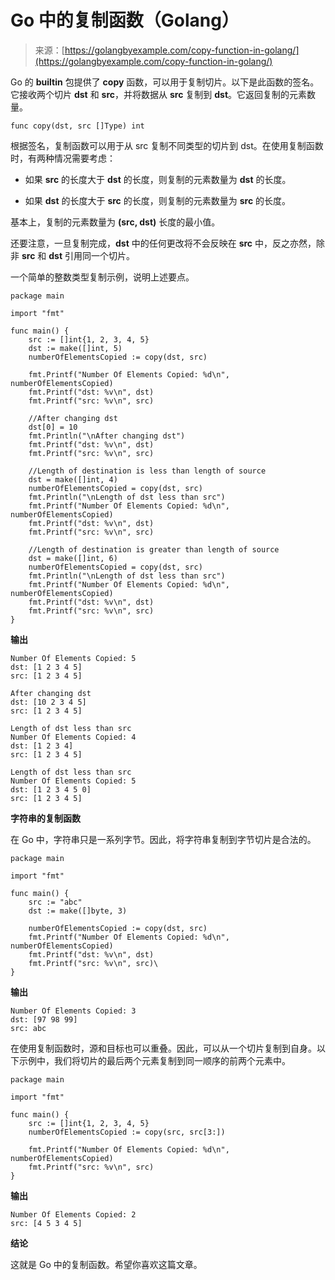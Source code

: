<!--yml

类别：未分类

日期：2024-10-13 06:18:40

-->

# Go 中的复制函数（Golang）

> 来源：[https://golangbyexample.com/copy-function-in-golang/](https://golangbyexample.com/copy-function-in-golang/)

Go 的 **builtin** 包提供了 **copy** 函数，可以用于复制切片。以下是此函数的签名。它接收两个切片 **dst** 和 **src**，并将数据从 **src** 复制到 **dst**。它返回复制的元素数量。

```
func copy(dst, src []Type) int
```

根据签名，复制函数可以用于从 src 复制不同类型的切片到 dst。在使用复制函数时，有两种情况需要考虑：

+   如果 **src** 的长度大于 **dst** 的长度，则复制的元素数量为 **dst** 的长度。

+   如果 **dst** 的长度大于 **src** 的长度，则复制的元素数量为 **src** 的长度。

基本上，复制的元素数量为 **(src, dst)** 长度的最小值。

还要注意，一旦复制完成，**dst** 中的任何更改将不会反映在 **src** 中，反之亦然，除非 **src** 和 **dst** 引用同一个切片。

一个简单的整数类型复制示例，说明上述要点。

```
package main

import "fmt"

func main() {
    src := []int{1, 2, 3, 4, 5}
    dst := make([]int, 5)
    numberOfElementsCopied := copy(dst, src)

    fmt.Printf("Number Of Elements Copied: %d\n", numberOfElementsCopied)
    fmt.Printf("dst: %v\n", dst)
    fmt.Printf("src: %v\n", src)

    //After changing dst
    dst[0] = 10
    fmt.Println("\nAfter changing dst")
    fmt.Printf("dst: %v\n", dst)
    fmt.Printf("src: %v\n", src)

    //Length of destination is less than length of source
    dst = make([]int, 4)
    numberOfElementsCopied = copy(dst, src)
    fmt.Println("\nLength of dst less than src")
    fmt.Printf("Number Of Elements Copied: %d\n", numberOfElementsCopied)
    fmt.Printf("dst: %v\n", dst)
    fmt.Printf("src: %v\n", src)

    //Length of destination is greater than length of source
    dst = make([]int, 6)
    numberOfElementsCopied = copy(dst, src)
    fmt.Println("\nLength of dst less than src")
    fmt.Printf("Number Of Elements Copied: %d\n", numberOfElementsCopied)
    fmt.Printf("dst: %v\n", dst)
    fmt.Printf("src: %v\n", src)
}
```

**输出**

```
Number Of Elements Copied: 5
dst: [1 2 3 4 5]
src: [1 2 3 4 5]

After changing dst
dst: [10 2 3 4 5]
src: [1 2 3 4 5]

Length of dst less than src
Number Of Elements Copied: 4
dst: [1 2 3 4]
src: [1 2 3 4 5]

Length of dst less than src
Number Of Elements Copied: 5
dst: [1 2 3 4 5 0]
src: [1 2 3 4 5]
```

**字符串的复制函数**

在 Go 中，字符串只是一系列字节。因此，将字符串复制到字节切片是合法的。

```
package main

import "fmt"

func main() {
    src := "abc"
    dst := make([]byte, 3)

    numberOfElementsCopied := copy(dst, src)
    fmt.Printf("Number Of Elements Copied: %d\n", numberOfElementsCopied)
    fmt.Printf("dst: %v\n", dst)
    fmt.Printf("src: %v\n", src)\
}
```

**输出**

```
Number Of Elements Copied: 3
dst: [97 98 99]
src: abc
```

在使用复制函数时，源和目标也可以重叠。因此，可以从一个切片复制到自身。以下示例中，我们将切片的最后两个元素复制到同一顺序的前两个元素中。

```
package main

import "fmt"

func main() {
    src := []int{1, 2, 3, 4, 5}
    numberOfElementsCopied := copy(src, src[3:])

    fmt.Printf("Number Of Elements Copied: %d\n", numberOfElementsCopied)
    fmt.Printf("src: %v\n", src)
}
```

**输出**

```
Number Of Elements Copied: 2
src: [4 5 3 4 5]
```

**结论**

这就是 Go 中的复制函数。希望你喜欢这篇文章。
